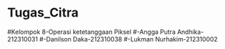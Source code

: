 # Tugas_Citra
#Kelompok 8-Operasi ketetanggaan Piksel
#-Angga Putra Andhika-212310031
#-Danilson Daka-212310038
#-Lukman Nurhakim-212310002
